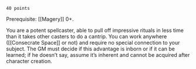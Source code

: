 	40 points 
Prerequisite: [[Magery]] 0+. 

You are a potent spellcaster, able to pull off impressive rituals in less time than it takes other casters to do a cantrip. You can work anywhere ([[Consecrate Space]] or not) and require no special connection to your subject. The GM must decide if this advantage is inborn or if it can be learned; if he doesn’t say, assume it’s inherent and cannot be acquired after character creation.